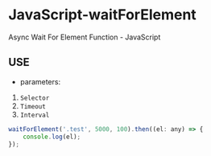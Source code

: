 # JavaScript-waitForElement
Async Wait For Element Function - JavaScript

## USE

- parameters:
1. `Selector`
2. `Timeout`
3. `Interval`

```js
waitForElement('.test', 5000, 100).then((el: any) => {
	console.log(el);
});
```
